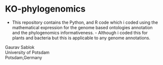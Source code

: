 # KO-phylogenomics

- This repository contains the Python, and R code which i coded using the mathematical expression for the genome based ontologies annotation and the phylogenomics informativeness. - Although i coded this for plants and bacteria but this is applicable to any genome annotations.

Gaurav Sablok \
University of Potsdam \
Potsdam,Germany 
